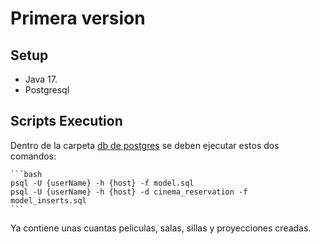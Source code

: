 # Primera version

## Setup

- Java 17.
- Postgresql

## Scripts Execution

Dentro de la carpeta [db de postgres](db/postgresql) se deben ejecutar estos dos comandos:

    ```bash
    psql -U {userName} -h {host} -f model.sql
    psql -U {userName} -h {host} -d cinema_reservation -f model_inserts.sql
    ```
Ya contiene unas cuantas peliculas, salas, sillas y proyecciones creadas.
